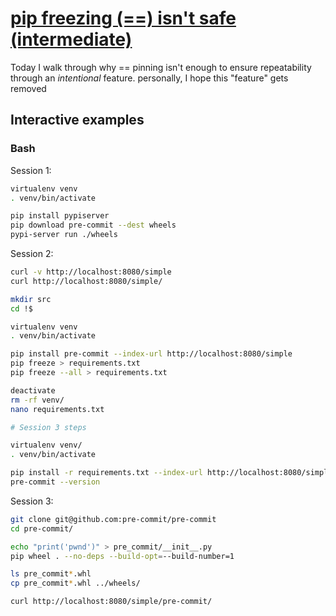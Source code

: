 # [pip freezing (==) isn't safe (intermediate)](https://youtu.be/oGpyupM52IQ)

Today I walk through why == pinning isn't enough to ensure repeatability through an *intentional* feature.  personally, I hope this "feature" gets removed

## Interactive examples

### Bash

Session 1:

```bash
virtualenv venv
. venv/bin/activate

pip install pypiserver
pip download pre-commit --dest wheels
pypi-server run ./wheels
```

Session 2:

```bash
curl -v http://localhost:8080/simple
curl http://localhost:8080/simple/

mkdir src
cd !$

virtualenv venv
. venv/bin/activate

pip install pre-commit --index-url http://localhost:8080/simple
pip freeze > requirements.txt
pip freeze --all > requirements.txt

deactivate
rm -rf venv/
nano requirements.txt

# Session 3 steps

virtualenv venv/
. venv/bin/activate

pip install -r requirements.txt --index-url http://localhost:8080/simple
pre-commit --version
```

Session 3:

```bash
git clone git@github.com:pre-commit/pre-commit
cd pre-commit/

echo "print('pwnd')" > pre_commit/__init__.py
pip wheel . --no-deps --build-opt=--build-number=1

ls pre_commit*.whl
cp pre_commit*.whl ../wheels/

curl http://localhost:8080/simple/pre-commit/
```
